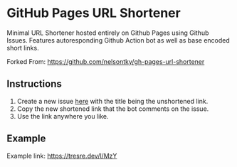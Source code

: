 # GitHub Pages URL Shortener

Minimal URL Shortener hosted entirely on Github Pages using Github Issues. Features autoresponding Github Action bot as well as base encoded short links.

Forked From: https://github.com/nelsontky/gh-pages-url-shortener

## Instructions

1. Create a new issue [here](https://github.com/Tresre/l/issues/new?title=[Link+Here]) with the title being the unshortened link.
2. Copy the new shortened link that the bot comments on the issue.
3. Use the link anywhere you like.

## Example

Example link: https://tresre.dev/l/MzY